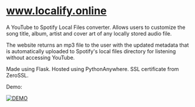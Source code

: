 # www.localify.online

A YouTube to Spotify Local Files converter. Allows users to customize the song title, album, artist and cover art of any locally stored audio file.

The website returns an mp3 file to the user with the updated metadata that is automatically uploaded to Spotify's local files directory for listening without accessing YouTube. 

Made using Flask. Hosted using PythonAnywhere. SSL certificate from ZeroSSL.

Demo:

[![DEMO](https://img.youtube.com/vi/DuKobN0D4ME/0.jpg)](https://www.youtube.com/watch?v=DuKobN0D4ME)
